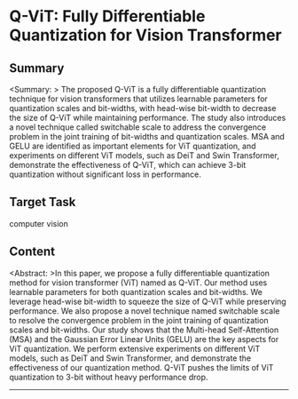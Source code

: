 # Q-ViT: Fully Differentiable Quantization for Vision Transformer

## Summary

<Summary: > The proposed Q-ViT is a fully differentiable quantization technique for vision transformers that utilizes learnable parameters for quantization scales and bit-widths, with head-wise bit-width to decrease the size of Q-ViT while maintaining performance. The study also introduces a novel technique called switchable scale to address the convergence problem in the joint training of bit-widths and quantization scales. MSA and GELU are identified as important elements for ViT quantization, and experiments on different ViT models, such as DeiT and Swin Transformer, demonstrate the effectiveness of Q-ViT, which can achieve 3-bit quantization without significant loss in performance.


## Target Task

computer vision

## Content

<Abstract: >In this paper, we propose a fully differentiable quantization method for vision transformer (ViT) named as Q-ViT. Our method uses learnable parameters for both quantization scales and bit-widths. We leverage head-wise bit-width to squeeze the size of Q-ViT while preserving performance. We also propose a novel technique named switchable scale to resolve the convergence problem in the joint training of quantization scales and bit-widths. Our study shows that the Multi-head Self-Attention (MSA) and the Gaussian Error Linear Units (GELU) are the key aspects for ViT quantization. We perform extensive experiments on different ViT models, such as DeiT and Swin Transformer, and demonstrate the effectiveness of our quantization method. Q-ViT pushes the limits of ViT quantization to 3-bit without heavy performance drop.



---

